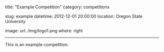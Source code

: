title: "Example Competition"
category: competitions

slug: example
datetime: 2012-12-01 20:00:00
location: Oregon State University

image:
    url: /img/logo1.png
    where: right

---

This is an example competition.
